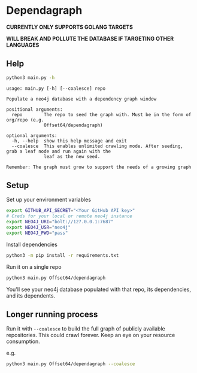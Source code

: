 # Dependagraph

**CURRENTLY ONLY SUPPORTS GOLANG TARGETS**


**WILL BREAK AND POLLUTE THE DATABASE IF TARGETING OTHER LANGUAGES**


## Help
```bash
python3 main.py -h
```
```
usage: main.py [-h] [--coalesce] repo

Populate a neo4j database with a dependency graph window

positional arguments:
  repo        The repo to seed the graph with. Must be in the form of org/repo (e.g.
              Offset64/dependagraph)

optional arguments:
  -h, --help  show this help message and exit
  --coalesce  This enables unlimited crawling mode. After seeding, grab a leaf node and run again with the
              leaf as the new seed.

Remember: The graph must grow to support the needs of a growing graph

```

## Setup
Set up your environment variables
```bash
export GITHUB_API_SECRET="<Your GitHub API key>"
# Creds for your local or remote neo4j instance 
export NEO4J_URI="bolt://127.0.0.1:7687" 
export NEO4J_USR="neo4j"
export NEO4J_PWD="pass"
```

Install dependencies
```bash
python3 -m pip install -r requirements.txt
```

Run it on a single repo

```bash
python3 main.py Offset64/dependagraph
```

You'll see your neo4j database populated with that repo, its dependencies, and its dependents.

## Longer running process
Run it with `--coalesce` to build the full graph of publicly available repositories. 
This could crawl forever. Keep an eye on your resource consumption.

e.g.

```bash
python3 main.py Offset64/dependagraph --coalesce
```
